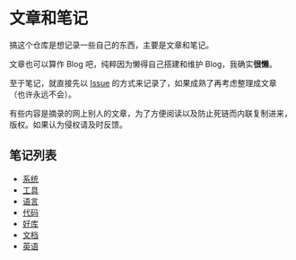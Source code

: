# 文章和笔记

搞这个仓库是想记录一些自己的东西，主要是文章和笔记。

文章也可以算作 Blog 吧，纯粹因为懒得自己搭建和维护 Blog，我确实**很懒**。

至于笔记，就直接先以 [Issue](https://github.com/chen3feng/article/issues) 的方式来记录了，如果成熟了再考虑整理成文章（也许永远不会）。

有些内容是摘录的网上别人的文章，为了方便阅读以及防止死链而内联复制进来，版权。如果认为侵权请及时反馈。

## 笔记列表

- [系统](https://github.com/chen3feng/article/issues?q=label%3Atype%3Asystem)
- [工具](https://github.com/chen3feng/article/issues?q=label%3Atype%3Atool)
- [语言](https://github.com/chen3feng/article/issues?q=label%3Atype%3Alang)
- [代码](https://github.com/chen3feng/article/issues?q=label%3Atype%3Acode)
- [好库](https://github.com/chen3feng/article/issues?q=label%3Atype%3Alibrary)
- [文档](https://github.com/chen3feng/article/issues?q=label%3Adocumentation)
- [英语](https://github.com/chen3feng/article/issues?q=label%3Atype%3Aenglish)
